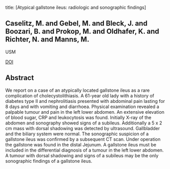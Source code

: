 title: [Atypical gallstone ileus: radiologic and sonographic findings]

## Caselitz, M. and Gebel, M. and Bleck, J. and Boozari, B. and Prokop, M. and Oldhafer, K. and Richter, N. and Manns, M.
USM

<a href="https://doi.org/10.1055/s-1999-14239">DOI</a>

## Abstract
We report on a case of an atypically located gallstone ileus as a rare complication of cholecystolithiasis. A 61-year old lady with a history of diabetes type II and nephrolitiasis presented with abdominal pain lasting for 8 days and with vomiting and diarrhoea. Physical examination revealed a palpable tumour and pain in the left lower abdomen. An extensive elevation of blood sugar, CRP and leukocytosis was found. Initially X-ray of the abdomen and sonography showed signs of a subileus. Additionally a 5 x 2 cm mass with dorsal shadowing was detected by ultrasound. Gallbladder and the biliary system were normal. The sonographic suspicion of a gallstone ileus was confirmed by a subsequent CT scan. Under operation the gallstone was found in the distal Jejunum. A gallstone ileus must be included in the differential diagnosis of a tumour in the left lower abdomen. A tumour with dorsal shadowing and signs of a subileus may be the only sonographic findings of a gallstone ileus.

